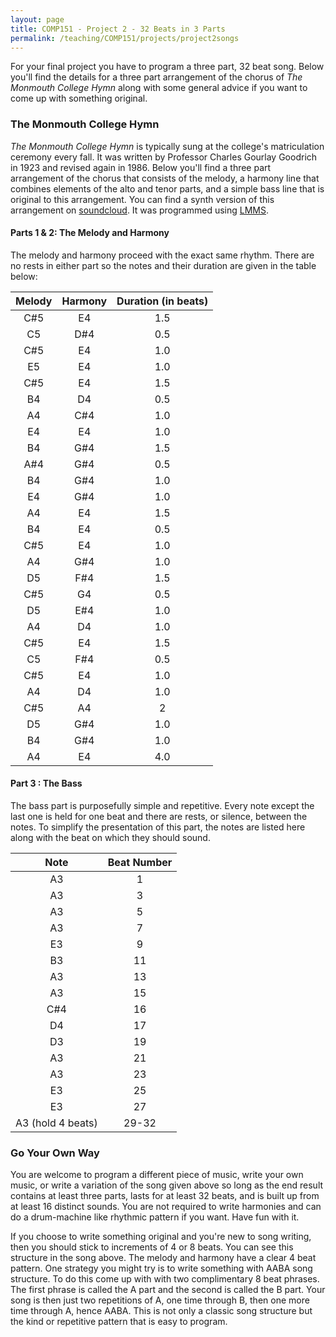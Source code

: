 ```yaml
---
layout: page
title: COMP151 - Project 2 - 32 Beats in 3 Parts
permalink: /teaching/COMP151/projects/project2songs
---
```


For your final project you have to program a three part, 32 beat song. Below you'll find the details for a three part arrangement of the chorus of *The Monmouth College Hymn* along with some general advice if you want to come up with something original.

### The Monmouth College Hymn

*The Monmouth College Hymn* is typically sung at the college's matriculation ceremony every fall. It was written by Professor Charles Gourlay Goodrich in 1923 and revised again in 1986. Below you'll find a three part arrangement of the chorus that consists of the melody, a harmony line that combines elements of the alto and tenor parts, and a simple bass line that is original to this arrangement. You can find a synth version of this arrangement on [soundcloud](https://soundcloud.com/logan-mayfield-716821850/sets/comp151-project-2). It was programmed using [LMMS](https://lmms.io/).


#### Parts 1 & 2: The Melody and Harmony

The melody and harmony proceed with the exact same rhythm. There are no rests in either part so the notes and their duration are given in the table below:

| Melody | Harmony |  Duration (in beats) |
| :---: | :----: | :---: |
| C#5 | E4 | 1.5 |
| C5 | D#4 | 0.5 |
| C#5 | E4 |1.0 |
| E5 | E4  | 1.0 |
| C#5 | E4 | 1.5 |
| B4 | D4 |0.5 |
| A4 | C#4 |1.0 |
| E4 | E4 | 1.0 |
| B4 | G#4 | 1.5 |
| A#4 | G#4 | 0.5 |
| B4 | G#4 | 1.0 |
| E4 | G#4 | 1.0 |
| A4 | E4 |1.5 |
| B4 | E4 | 0.5 |
| C#5 | E4 | 1.0 |
| A4 | G#4 | 1.0 |
| D5 | F#4 | 1.5 |
| C#5 | G4 | 0.5 |
| D5 | E#4 | 1.0 |
| A4 | D4 | 1.0 |
| C#5 | E4 | 1.5 |
| C5 | F#4 | 0.5 |
| C#5 | E4 | 1.0 |
| A4 | D4 | 1.0 |
| C#5 | A4 |  2 |
| D5 | G#4 | 1.0 |
| B4 | G#4 | 1.0 |
| A4 | E4 | 4.0 |

#### Part 3 : The Bass

The bass part is purposefully simple and repetitive.  Every note except the last one is held for one beat and there are rests, or silence, between the notes. To simplify the presentation of this part, the notes are listed here along with the beat on which they should sound.

| Note | Beat Number |
| :---: | :----: |
| A3 | 1 |
| A3 | 3 |
| A3 | 5 |
| A3 | 7 |
| E3 | 9 |
| B3 | 11 |
| A3 | 13 |
| A3  | 15 |
| C#4 | 16 |
| D4 | 17 |
| D3 | 19 |
| A3 | 21 |
| A3 | 23 |
| E3 | 25 |
| E3 | 27 |
| A3 (hold 4 beats) | 29-32 |

### Go Your Own Way

You are welcome to program a different piece of music, write your own music, or write a variation of the song given above so long as the end result contains at least three parts, lasts for at least 32 beats, and is built up from at least 16 distinct sounds. You are not required to write harmonies and can do a drum-machine like rhythmic pattern if you want. Have fun with it.

If you choose to write something original and you're new to song writing, then you should stick to increments of 4 or 8 beats.  You can see this structure in the song above. The melody and harmony have a clear 4 beat pattern. One strategy you might try is to write something with AABA song structure. To do this come up with with two complimentary 8 beat phrases. The first phrase is called the A part and the second is called the B part. Your song is then just two repetitions of A, one time through B, then one more time through A, hence AABA. This is not only a classic song structure but the kind or repetitive pattern that is easy to program.
